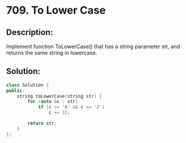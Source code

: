 # 709. To Lower Case

## Description:

Implement function ToLowerCase() that has a string parameter str, and returns the same string in lowercase.

## Solution:

```c++
class Solution {
public:
    string toLowerCase(string str) {
        for (auto &c : str)
            if (c >= 'A' && c <= 'Z')
                c += 32;

        return str;
    }
};
```

<!-- remark：

-  -->

